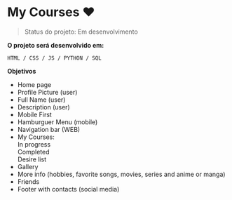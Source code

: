 # My Courses ♥
> Status do projeto: Em desenvolvimento

**O projeto será desenvolvido em:**
```
HTML / CSS / JS / PYTHON / SQL
```
**Objetivos**
- Home page
- Profile Picture (user)
- Full Name (user)
- Description (user)
- Mobile First
- Hamburguer Menu (mobile)
- Navigation bar (WEB)
- My Courses:<br>In progress<br>Completed<br>Desire list
- Gallery
- More info (hobbies, favorite songs, movies, series and anime or manga)
- Friends
- Footer with contacts (social media)
